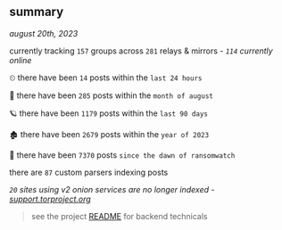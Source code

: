 
## summary
_august 20th, 2023_

currently tracking `157` groups across `281` relays & mirrors - _`114` currently online_

⏲ there have been `14` posts within the `last 24 hours`

🦈 there have been `285` posts within the `month of august`

🪐 there have been `1179` posts within the `last 90 days`

🏚 there have been `2679` posts within the `year of 2023`

🦕 there have been `7370` posts `since the dawn of ransomwatch`

there are `87` custom parsers indexing posts

_`20` sites using v2 onion services are no longer indexed - [support.torproject.org](https://support.torproject.org/onionservices/v2-deprecation/)_

> see the project [README](https://github.com/joshhighet/ransomwatch#ransomwatch--) for backend technicals

